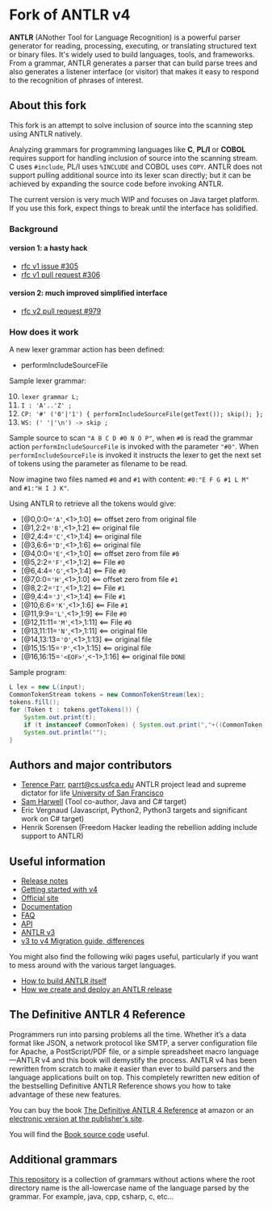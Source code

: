 # Fork of ANTLR v4

**ANTLR** (ANother Tool for Language Recognition) is a powerful parser generator for reading, processing, executing, or translating structured text or binary files. It's widely used to build languages, tools, and frameworks. From a grammar, ANTLR generates a parser that can build parse trees and also generates a listener interface (or visitor) that makes it easy to respond to the recognition of phrases of interest.

## About this fork

This fork is an attempt to solve inclusion of source into the scanning step using ANTLR natively.

Analyzing grammars for programming languages like **C**, **PL/I** or **COBOL** requires support for handling inclusion of source into the scanning stream. C uses `#include`, PL/I uses `%INCLUDE` and COBOL uses `COPY`.
ANTLR does not support pulling additional source into its lexer scan directly; but it can be achieved by expanding the source code 
before invoking ANTLR.  

The current version is very much WIP and focuses on Java target platform. If you use this fork, expect things to break until the interface has solidified. 

### Background
#### version 1: a hasty hack
* [rfc v1 issue #305](https://github.com/antlr/antlr4/issues/305)
* [rfc v1 pull request #306](https://github.com/antlr/antlr4/pull/306)

#### version 2: much improved simplified interface
* [rfc v2 pull request #979](https://github.com/antlr/antlr4/pull/979)

### How does it work

A new lexer grammar action has been defined:

* performIncludeSourceFile

Sample lexer grammar:

10. `lexer grammar L;`
20. `I : 'A'..'Z' ;`
20. `CP: '#' ('0'|'1') { performIncludeSourceFile(getText()); skip(); };`
40. `WS: (' '|'\n') -> skip ;`

Sample source to scan `"A B C D #0 N O P"`, when `#0` is read the grammar action `performIncludeSourceFile` is invoked with the parameter `"#0"`. When `performIncludeSourceFile` is invoked it instructs the lexer to get the next set of tokens using the parameter as filename to be read.

Now imagine two files named `#0` and `#1` with content: `#0:"E F G #1 L M"` and `#1:"H I J K"`. 

Using ANTLR to retrieve all the tokens would give:

- [@0,0:0=`'A'`,<1>,1:0] <== offset zero from original file
- [@1,2:2=`'B'`,<1>,1:2] <== original file
- [@2,4:4=`'C'`,<1>,1:4] <== original file
- [@3,6:6=`'D'`,<1>,1:6] <== original file
- [@4,0:0=`'E'`,<1>,1:0] <== offset zero from file `#0`
- [@5,2:2=`'F'`,<1>,1:2] <== File `#0`
- [@6,4:4=`'G'`,<1>,1:4] <== File `#0`
- [@7,0:0=`'H'`,<1>,1:0] <== offset zero from file `#1`
- [@8,2:2=`'I'`,<1>,1:2] <== File `#1`
- [@9,4:4=`'J'`,<1>,1:4] <== File `#1`
- [@10,6:6=`'K'`,<1>,1:6] <== File `#1`
- [@11,9:9=`'L'`,<1>,1:9] <== File `#0`
- [@12,11:11=`'M'`,<1>,1:11] <== File `#0`
- [@13,11:11=`'N'`,<1>,1:11] <== original file
- [@14,13:13=`'O'`,<1>,1:13] <== original file
- [@15,15:15=`'P'`,<1>,1:15] <== original file
- [@16,16:15=`'<EOF>'`,<-1>,1:16] <== original file `DONE`

Sample program:
```java
L lex = new L(input);
CommonTokenStream tokens = new CommonTokenStream(lex);
tokens.fill();
for (Token t : tokens.getTokens()) {
    System.out.print(t);
    if (t instanceof CommonToken) { System.out.print(","+((CommonToken)t).getInputStream().getSourceName()); }
    System.out.println("");
}
```


## Authors and major contributors

* [Terence Parr](http://www.cs.usfca.edu/~parrt/), parrt@cs.usfca.edu
ANTLR project lead and supreme dictator for life
[University of San Francisco](http://www.usfca.edu/)
* [Sam Harwell](http://tunnelvisionlabs.com/) (Tool co-author, Java and C# target)
* Eric Vergnaud (Javascript, Python2, Python3 targets and significant work on C# target)
* Henrik Sorensen (Freedom Hacker leading the rebellion adding include support to ANTLR)

## Useful information

* [Release notes](https://github.com/antlr/antlr4/releases)
* [Getting started with v4](https://theantlrguy.atlassian.net/wiki/display/ANTLR4/Getting+Started+with+ANTLR+v4)
* [Official site](http://www.antlr.org/)
* [Documentation](https://theantlrguy.atlassian.net/wiki/display/ANTLR4/ANTLR+4+Documentation)
* [FAQ](https://theantlrguy.atlassian.net/wiki/display/ANTLR4/ANTLR+v4+FAQ)
* [API](http://www.antlr.org/api/Java/index.html)
* [ANTLR v3](http://www.antlr3.org/)
* [v3 to v4 Migration guide, differences](https://theantlrguy.atlassian.net/wiki/pages/viewpage.action?pageId=1900596)

You might also find the following wiki pages useful, particularly if you want to mess around with the various target languages.
 
* [How to build ANTLR itself](https://github.com/antlr/antlr4/wiki/How-to-build-ANTLR-itself)
* [How we create and deploy an ANTLR release](https://github.com/antlr/antlr4/wiki/Cutting-an-ANTLR-4-release)

## The Definitive ANTLR 4 Reference

Programmers run into parsing problems all the time. Whether it’s a data format like JSON, a network protocol like SMTP, a server configuration file for Apache, a PostScript/PDF file, or a simple spreadsheet macro language—ANTLR v4 and this book will demystify the process. ANTLR v4 has been rewritten from scratch to make it easier than ever to build parsers and the language applications built on top. This completely rewritten new edition of the bestselling Definitive ANTLR Reference shows you how to take advantage of these new features.

You can buy the book [The Definitive ANTLR 4 Reference](http://amzn.com/1934356999) at amazon or an [electronic version at the publisher's site](https://pragprog.com/book/tpantlr2/the-definitive-antlr-4-reference).

You will find the [Book source code](http://pragprog.com/titles/tpantlr2/source_code) useful.


## Additional grammars
[This repository](https://github.com/antlr/grammars-v4) is a collection of grammars without actions where the
root directory name is the all-lowercase name of the language parsed
by the grammar. For example, java, cpp, csharp, c, etc...
